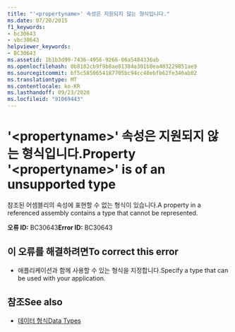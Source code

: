 ```yaml
---
title: "'<propertyname>' 속성은 지원되지 않는 형식입니다."
ms.date: 07/20/2015
f1_keywords:
- bc30643
- vbc30643
helpviewer_keywords:
- BC30643
ms.assetid: 1b1b3d99-7436-4956-9266-06a5484336ab
ms.openlocfilehash: 0b8182cb9f9b8ae81384a301b8ea403229851ae9
ms.sourcegitcommit: bf5c5850654187705bc94cc40ebfb62fe346ab02
ms.translationtype: MT
ms.contentlocale: ko-KR
ms.lasthandoff: 09/23/2020
ms.locfileid: "91069443"
---
```

# <a name="property-propertyname-is-of-an-unsupported-type"></a><span data-ttu-id="92e9d-102">'\<propertyname>' 속성은 지원되지 않는 형식입니다.</span><span class="sxs-lookup"><span data-stu-id="92e9d-102">Property '\<propertyname>' is of an unsupported type</span></span>

<span data-ttu-id="92e9d-103">참조된 어셈블리의 속성에 표현할 수 없는 형식이 있습니다.</span><span class="sxs-lookup"><span data-stu-id="92e9d-103">A property in a referenced assembly contains a type that cannot be represented.</span></span>  
  
 <span data-ttu-id="92e9d-104">**오류 ID:** BC30643</span><span class="sxs-lookup"><span data-stu-id="92e9d-104">**Error ID:** BC30643</span></span>  
  
## <a name="to-correct-this-error"></a><span data-ttu-id="92e9d-105">이 오류를 해결하려면</span><span class="sxs-lookup"><span data-stu-id="92e9d-105">To correct this error</span></span>  
  
- <span data-ttu-id="92e9d-106">애플리케이션과 함께 사용할 수 있는 형식을 지정합니다.</span><span class="sxs-lookup"><span data-stu-id="92e9d-106">Specify a type that can be used with your application.</span></span>  
  
## <a name="see-also"></a><span data-ttu-id="92e9d-107">참조</span><span class="sxs-lookup"><span data-stu-id="92e9d-107">See also</span></span>

- [<span data-ttu-id="92e9d-108">데이터 형식</span><span class="sxs-lookup"><span data-stu-id="92e9d-108">Data Types</span></span>](../programming-guide/language-features/data-types/index.md)
